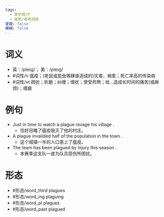 ```yaml
---
tags:
  - 首字母/P
  - 级别/高考四级
掌握: false
模糊: false
---
```

# 词义
- 英：/pleɪɡ/； 美：/pleɪɡ/
- #词性/n  瘟疫；(老鼠或昆虫等肆虐造成的)灾害，祸患；死亡率高的传染病
- #词性/vt  困扰；折磨；纠缠；缠扰；使受煎熬；给…造成长时间的痛苦(或麻烦)；缠磨
# 例句
- Just in time to watch a plague ravage his village .
	- 恰好目睹了瘟疫毁灭了他的村庄。
- A plague invalided half of the population in the town .
	- 这个城镇一半的人口患上了瘟疫。
- The team has been plagued by injury this season .
	- 本赛季这支队一直为队员受伤所困扰。
# 形态
- #形态/word_third plagues
- #形态/word_ing plaguing
- #形态/word_pl plagues
- #形态/word_past plagued
